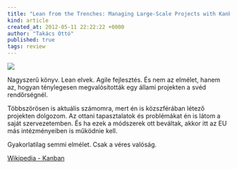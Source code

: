 ```yaml
---
title: "Lean from the Trenches: Managing Large-Scale Projects with Kanban - Henrik Kniberg"
kind: article
created_at: 2012-05-11 22:22:22 +0000
author: "Takács Ottó"
published: true
tags: review
---
```

![](http://imagery.pragprog.com/products/271/hklean_xlargecover.jpg?1321302278)

Nagyszerű könyv. Lean elvek. Agile fejlesztés. És nem az elmélet, hanem az, hogyan ténylegesen megvalósították egy állami projekten a svéd rendőrségnél.

Többszörösen is aktuális számomra, mert én is közszférában létező projekten dolgozom. Az ottani tapasztalatok és problémákat én is látom a saját szervezetemben. És ha ezek a módszerek ott beváltak, akkor itt az EU más intézményeiben is működnie kell.

Gyakorlatilag semmi elmélet. Csak a véres valóság.

[Wikipedia - Kanban](http://en.wikipedia.org/wiki/Kanban_%28development%29)

